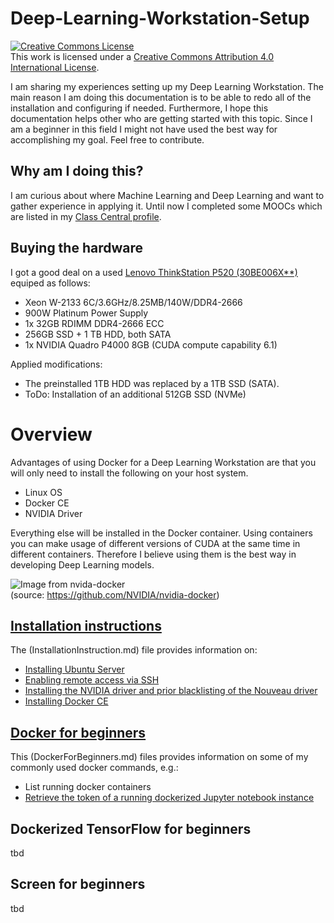 # Deep-Learning-Workstation-Setup
<a rel="license" href="http://creativecommons.org/licenses/by/4.0/"><img alt="Creative Commons License" style="border-width:0" src="https://i.creativecommons.org/l/by/4.0/80x15.png" /></a><br />This work is licensed under a <a rel="license" href="http://creativecommons.org/licenses/by/4.0/">Creative Commons Attribution 4.0 International License</a>.

I am sharing my experiences setting up my Deep Learning Workstation. The main reason I am doing this documentation is to be able to redo all of the installation and configuring if needed. Furthermore, I hope this documentation helps other who are getting started with this topic. Since I am a beginner in this field I might not have used the best way for accomplishing my goal. Feel free to contribute.

## Why am I doing this?
I am curious about where Machine Learning and Deep Learning and want to gather experience in applying it. Until now I completed some MOOCs which are listed in my [Class Central profile](https://www.classcentral.com/u/1246063).

## Buying the hardware
I got a good deal on a used [Lenovo ThinkStation P520 (30BE006X**)](https://psref.lenovo.com/Detail/ThinkStation/ThinkStation_P520?M=30BE006XGE) equiped as follows:
  * Xeon W-2133 6C/3.6GHz/8.25MB/140W/DDR4-2666
  * 900W Platinum Power Supply
  * 1x 32GB RDIMM DDR4-2666 ECC
  * 256GB SSD + 1 TB HDD, both SATA
  * 1x NVIDIA Quadro P4000 8GB (CUDA compute capability 6.1)

Applied modifications:
* The preinstalled 1TB HDD was replaced by a 1TB SSD (SATA).
* ToDo: Installation of an additional 512GB SSD (NVMe)

# Overview
Advantages of using Docker for a Deep Learning Workstation are that you will only need to install the following on your host system. 
* Linux OS
* Docker CE
* NVIDIA Driver

Everything else will be installed in the Docker container. Using containers you can make usage of different versions of CUDA at the same time in different containers. Therefore I believe using them is the best way in developing Deep Learning models.

![Image from nvida-docker](https://cloud.githubusercontent.com/assets/3028125/12213714/5b208976-b632-11e5-8406-38d379ec46aa.png)<br>
(source: https://github.com/NVIDIA/nvidia-docker)

## [Installation instructions](./InstallationInstructions.md)
The (InstallationInstruction.md) file provides information on:
* [Installing Ubuntu Server](./Deep-Learning-Workstation-Setup.md#Installing-Ubuntu-Server-1804-LTS)
* [Enabling remote access via SSH](./InstallationInstructions.md#remote-access-from-windows-laptop)
* [Installing the NVIDIA driver and prior blacklisting of the Nouveau driver](./InstallationInstructions.md#installation-of-the-nvidia-gpu-driver)
* [Installing Docker CE](InstallationInstructions.md#installing-docker-ce)

## [Docker for beginners](./DockerForBeginners.md)
This (DockerForBeginners.md) files provides information on some of my commonly used docker commands, e.g.:
* List running docker containers
* [Retrieve the token of a running dockerized Jupyter notebook instance](./DockerForBeginners.md#retrieving-the-token-of-a-running-dockerized-jupyter-notebook-instance)

## Dockerized TensorFlow for beginners
tbd

## Screen for beginners
tbd

